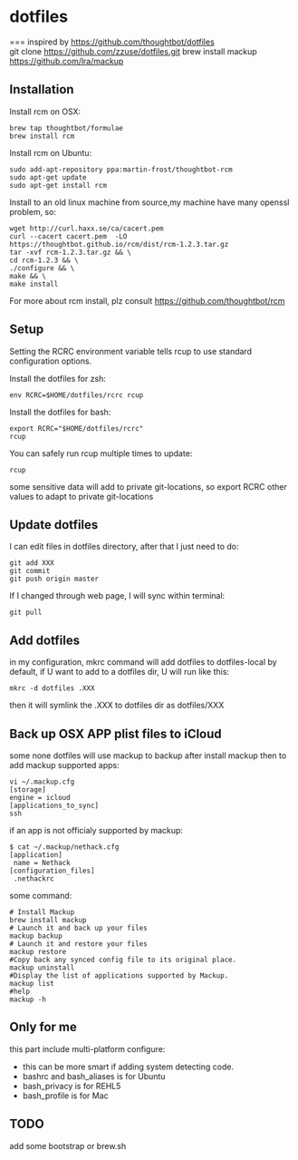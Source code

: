 # dotfiles
===
inspired by https://github.com/thoughtbot/dotfiles  
git clone https://github.com/zzuse/dotfiles.git
brew install mackup https://github.com/lra/mackup

Installation
------------
Install rcm on OSX:

    brew tap thoughtbot/formulae
    brew install rcm
    

Install rcm on Ubuntu:

    sudo add-apt-repository ppa:martin-frost/thoughtbot-rcm
    sudo apt-get update
    sudo apt-get install rcm
    
Install to an old linux machine from source,my machine have many openssl problem, so:

    wget http://curl.haxx.se/ca/cacert.pem
    curl --cacert cacert.pem  -LO https://thoughtbot.github.io/rcm/dist/rcm-1.2.3.tar.gz
    tar -xvf rcm-1.2.3.tar.gz && \
    cd rcm-1.2.3 && \
    ./configure && \
    make && \
    make install
    
For more about rcm install, plz consult https://github.com/thoughtbot/rcm
    
Setup
------------
Setting the RCRC environment variable tells rcup to use standard configuration options.

Install the dotfiles for zsh:

    env RCRC=$HOME/dotfiles/rcrc rcup
    
Install the dotfiles for bash:

    export RCRC="$HOME/dotfiles/rcrc"
    rcup
    
You can safely run rcup multiple times to update:

    rcup

some sensitive data will add to private git-locations, so export RCRC other values to adapt to private git-locations
    
Update dotfiles
------------

I can edit files in dotfiles directory, after that I just need to do:

    git add XXX
    git commit
    git push origin master

If I changed through web page, I will sync within terminal:

    git pull

Add dotfiles
------------

in my configuration, mkrc command will add dotfiles to dotfiles-local by default, if U want to add to a dotfiles dir, U will run like this:

    mkrc -d dotfiles .XXX
    
then it will symlink the .XXX to dotfiles dir as dotfiles/XXX

Back up OSX APP plist files to iCloud 
------------

some none dotfiles will use mackup to backup
after install mackup then to add mackup supported apps:

    vi ~/.mackup.cfg
    [storage]
    engine = icloud
    [applications_to_sync]
    ssh

if an app is not officialy supported by mackup:

    $ cat ~/.mackup/nethack.cfg
    [application]
     name = Nethack
    [configuration_files]
     .nethackrc

some command:

    # Install Mackup
    brew install mackup
    # Launch it and back up your files
    mackup backup
    # Launch it and restore your files
    mackup restore
    #Copy back any synced config file to its original place.
    mackup uninstall
    #Display the list of applications supported by Mackup.
    mackup list
    #help
    mackup -h

Only for me
------------

this part include multi-platform configure:

* this can be more smart if adding system detecting code.
* bashrc and bash_aliases is for Ubuntu
* bash_privacy is for REHL5
* bash_profile is for Mac

TODO
----------

add some bootstrap or brew.sh
